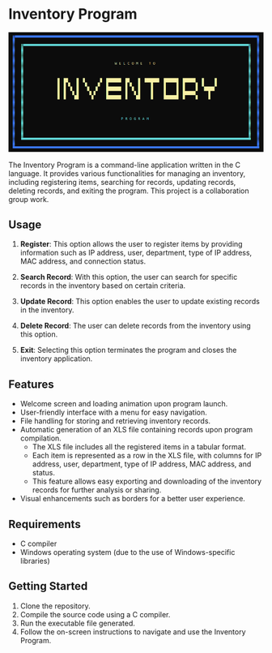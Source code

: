 # Inventory Program

![Inventory Program](inventory-snippet.png "Inventory Program")

The Inventory Program is a command-line application written in the C language. It provides various functionalities for managing an inventory, including registering items, searching for records, updating records, deleting records, and exiting the program. This project is a collaboration group work.

## Usage

1. **Register**: This option allows the user to register items by providing information such as IP address, user, department, type of IP address, MAC address, and connection status.

2. **Search Record**: With this option, the user can search for specific records in the inventory based on certain criteria.

3. **Update Record**: This option enables the user to update existing records in the inventory.

4. **Delete Record**: The user can delete records from the inventory using this option.

5. **Exit**: Selecting this option terminates the program and closes the inventory application.

## Features

- Welcome screen and loading animation upon program launch.
- User-friendly interface with a menu for easy navigation.
- File handling for storing and retrieving inventory records.
- Automatic generation of an XLS file containing records upon program compilation.
  - The XLS file includes all the registered items in a tabular format.
  - Each item is represented as a row in the XLS file, with columns for IP address, user, department, type of IP address, MAC address, and status.
  - This feature allows easy exporting and downloading of the inventory records for further analysis or sharing.
- Visual enhancements such as borders for a better user experience.

## Requirements

- C compiler
- Windows operating system (due to the use of Windows-specific libraries)

## Getting Started

1. Clone the repository.
2. Compile the source code using a C compiler.
3. Run the executable file generated.
4. Follow the on-screen instructions to navigate and use the Inventory Program.

